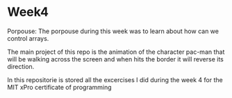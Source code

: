 # Week4
Porpouse: The porpouse during this week was to learn about how can we control arrays.

The main project of this repo is the animation of the character pac-man that will be walking across the screen and when hits the border it will reverse its direction.

In this repositorie is stored all the excercises I did during the week 4 for the MIT xPro certificate of programming
